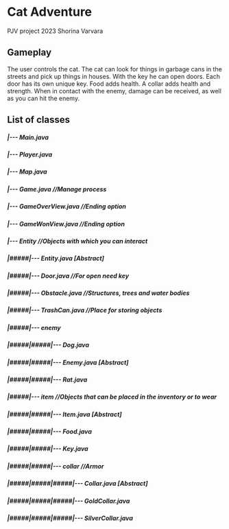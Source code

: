# Cat Adventure
PJV project 2023 Shorina Varvara

## Gameplay
The user controls the cat. The cat can look for things in garbage cans in the streets and pick up things in houses. With the key he can open doors. Each door has its own unique key. Food adds health. A collar adds health and strength. When in contact with the enemy, damage can be received, as well as you can hit the enemy. 

## List of classes

##### |--- Main.java
##### |--- Player.java
##### |--- Map.java
##### |--- Game.java //Manage process
##### |--- GameOverView.java //Ending option
##### |--- GameWonView.java //Ending option
##### |--- Entity //Objects with which you can interact
##### |#####|--- Entity.java [Abstract]
##### |#####|--- Door.java //For open need key
##### |#####|--- Obstacle.java //Structures, trees and water bodies
##### |#####|--- TrashCan.java //Place for storing objects
##### |#####|--- enemy
##### |#####|#####|--- Dog.java
##### |#####|#####|--- Enemy.java [Abstract]
##### |#####|#####|--- Rat.java
##### |#####|--- item //Objects that can be placed in the inventory or to wear
##### |#####|#####|--- Item.java [Abstract]
##### |#####|#####|--- Food.java
##### |#####|#####|--- Key.java
##### |#####|#####|--- collar //Armor
##### |#####|#####|#####|--- Collar.java [Abstract]
##### |#####|#####|#####|--- GoldCollar.java
##### |#####|#####|#####|--- SilverCollar.java
